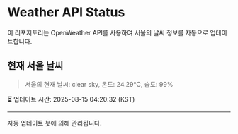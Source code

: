 
# Weather API Status

이 리포지토리는 OpenWeather API를 사용하여 서울의 날씨 정보를 자동으로 업데이트합니다.

## 현재 서울 날씨
> 서울의 현재 날씨: clear sky, 온도: 24.29°C, 습도: 99%

⏳ 업데이트 시간: 2025-08-15 04:20:32 (KST)

---
자동 업데이트 봇에 의해 관리됩니다.
